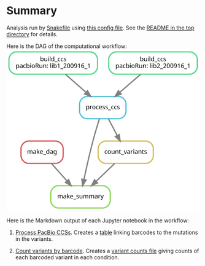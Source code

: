 # Summary

Analysis run by [Snakefile](../../Snakefile)
using [this config file](../../config.yaml).
See the [README in the top directory](../../README.md)
for details.

Here is the DAG of the computational workflow:
![dag.svg](dag.svg)

Here is the Markdown output of each Jupyter notebook in the
workflow:

1. [Process PacBio CCSs](process_ccs.md). Creates a [table](../variants/nucleotide_variant_table.csv)
   linking barcodes to the mutations in the variants.

2. [Count variants by barcode](count_variants.md).
   Creates a [variant counts file](../counts/variant_counts.csv)
   giving counts of each barcoded variant in each condition.